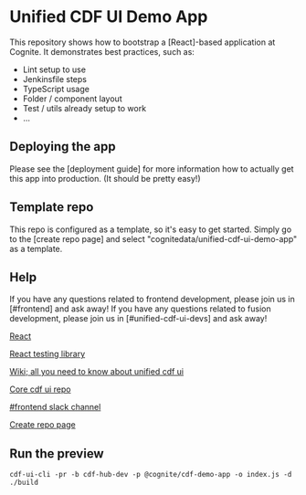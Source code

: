 # Unified CDF UI Demo App

This repository shows how to bootstrap a [React]-based application at Cognite.
It demonstrates best practices, such as:

- Lint setup to use
- Jenkinsfile steps
- TypeScript usage
- Folder / component layout
- Test / utils already setup to work
- ...

## Deploying the app

Please see the [deployment guide] for more information how to actually get this app into production.
(It should be pretty easy!)

## Template repo

This repo is configured as a template, so it's easy to get started.
Simply go to the [create repo page] and select "cognitedata/unified-cdf-ui-demo-app" as a template.

## Help

If you have any questions related to frontend development, please join us in [#frontend] and ask away!
If you have any questions related to fusion development, please join us in [#unified-cdf-ui-devs] and ask away!

[React](https://reactjs.org/)

[React testing library](https://testing-library.com/docs/react-testing-library/intro)

[Wiki; all you need to know about unified cdf ui](https://cog.link/cdf-frontend-wiki)

[Core cdf ui repo](https://github.com/cognitedata/cdf-hub)

[#frontend slack channel](https://cognitedata.slack.com/archives/C6KNJCEEA)

[Create repo page](https://github.com/organizations/cognitedata/repositories/new)

## Run the preview

```
cdf-ui-cli -pr -b cdf-hub-dev -p @cognite/cdf-demo-app -o index.js -d ./build
```
